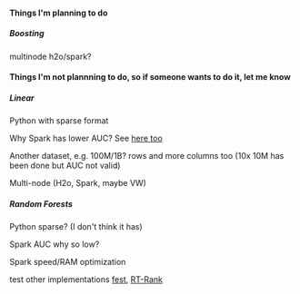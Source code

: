 


#### Things I'm planning to do


##### Boosting

multinode h2o/spark?



#### Things I'm not plannning to do, so if someone wants to do it, let me know 



##### Linear

Python with sparse format

Why Spark has lower AUC? See [here too](https://github.com/BIDData/BIDMach/wiki/Benchmarks#Reuters_Data)

Another dataset, e.g. 100M/1B? rows and more columns too (10x 10M has been done
but AUC not valid)

Multi-node (H2o, Spark, maybe VW)



##### Random Forests

Python sparse? (I don't think it has)

Spark AUC why so low?

Spark speed/RAM optimization

test other implementations [fest](http://lowrank.net/nikos/fest/), 
[RT-Rank](https://sites.google.com/site/rtranking/home)





